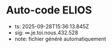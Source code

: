 # Auto-code ELIOS
- ts: 2025-09-28T15:36:13.845Z
- sig: ∞.je.toi.nous.432.528
- note: fichier généré automatiquement